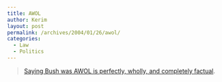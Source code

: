 ```yaml
---
title: AWOL
author: Kerim
layout: post
permalink: /archives/2004/01/26/awol/
categories:
  - Law
  - Politics
---
```

> <a href="http://dneiwert.blogspot.com/archives/2004_01_25_dneiwert_archive.html#107509814210417564" onclick="_gaq.push(['_trackEvent', 'outbound-article', 'http://dneiwert.blogspot.com/archives/2004_01_25_dneiwert_archive.html#107509814210417564', 'Saying Bush was AWOL is perfectly, wholly, and completely factual']);" >Saying Bush was AWOL is perfectly, wholly, and completely factual</a>.

